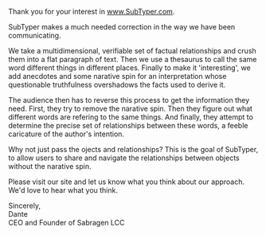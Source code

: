 Thank you for your interest in www.SubTyper.com.

SubTyper makes a much needed correction in the way we have been communicating.

We take a multidimensional, verifiable set of factual relationships and crush them into a flat paragraph of text.  Then we use a thesaurus to call the same word different things in different places. Finally to make it 'interesting', we add anecdotes and some narative spin for an interpretation whose questionable truthfulness overshadows the facts used to derive it.

The audience then has to reverse this process to get the information they need.  First, they try to remove the narative spin. Then they figure out what different words are refering to the same things. And finally, they attempt to determine the precise set of relationships between these words, a feeble caricature of the author's intention.

Why not just pass the ojects and relationships?  This is the goal of SubTyper, to allow users to share and navigate the relationships between objects without the narative spin.

Please visit our site and let us know what you think about our approach.  We'd love to hear what you think.

Sincerely,  
Dante  
CEO and Founder of Sabragen LCC
